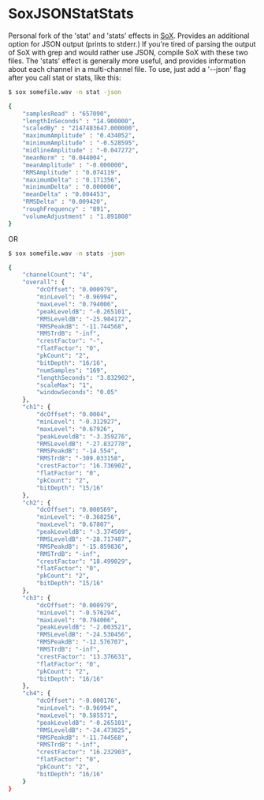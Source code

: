 SoxJSONStatStats
====

Personal fork of the 'stat' and 'stats' effects in <a href = "http://sox.sourceforge.net/"> SoX</a>. Provides an additional option for JSON output (prints to stderr.) If you're tired of parsing the output of SoX with grep and would rather use JSON, compile SoX with these two files. The 'stats' effect is generally more useful, and provides information about each channel in a multi-channel file. To use, just add a '--json' flag after you call stat or stats, like this: 

```bash
$ sox somefile.wav -n stat -json

{
	"samplesRead" : "657090",
	"lengthInSeconds" : "14.900000",
	"scaledBy" : "2147483647.000000",
	"maximumAmplitude" : "0.434052",
	"minimumAmplitude" : "-0.528595",
	"midlineAmplitude" : "-0.047272",
	"meanNorm" : "0.044004",
	"meanAmplitude" : "-0.000000",
	"RMSAmplitude" : "0.074119",
	"maximumDelta" : "0.171356",
	"minimumDelta" : "0.000000",
	"meanDelta" : "0.004453",
	"RMSDelta" : "0.009420",
	"roughFrequency" : "891",
	"volumeAdjustment" : "1.891808"
}
```
OR
```bash
$ sox somefile.wav -n stats -json

{
    "channelCount": "4",
    "overall": {
        "dcOffset": "0.000979",
        "minLevel": "-0.96994",
        "maxLevel": "0.794006",
        "peakLeveldB": "-0.265101",
        "RMSLeveldB": "-25.984172",
        "RMSPeakdB": "-11.744568",
        "RMSTrdB": "-inf",
        "crestFactor": "-",
        "flatFactor": "0",
        "pkCount": "2",
        "bitDepth": "16/16",
        "numSamples": "169",
        "lengthSeconds": "3.832902",
        "scaleMax": "1",
        "windowSeconds": "0.05"
    },
    "ch1": {
        "dcOffset": "0.0004",
        "minLevel": "-0.312927",
        "maxLevel": "0.67926",
        "peakLeveldB": "-3.359276",
        "RMSLeveldB": "-27.832778",
        "RMSPeakdB": "-14.554",
        "RMSTrdB": "-309.033158",
        "crestFactor": "16.736902",
        "flatFactor": "0",
        "pkCount": "2",
        "bitDepth": "15/16"
    },
    "ch2": {
        "dcOffset": "0.000569",
        "minLevel": "-0.368256",
        "maxLevel": "0.67807",
        "peakLeveldB": "-3.374509",
        "RMSLeveldB": "-28.717487",
        "RMSPeakdB": "-15.859836",
        "RMSTrdB": "-inf",
        "crestFactor": "18.499029",
        "flatFactor": "0",
        "pkCount": "2",
        "bitDepth": "15/16"
    },
    "ch3": {
        "dcOffset": "0.000979",
        "minLevel": "-0.576294",
        "maxLevel": "0.794006",
        "peakLeveldB": "-2.003521",
        "RMSLeveldB": "-24.530456",
        "RMSPeakdB": "-12.576707",
        "RMSTrdB": "-inf",
        "crestFactor": "13.376631",
        "flatFactor": "0",
        "pkCount": "2",
        "bitDepth": "16/16"
    },
    "ch4": {
        "dcOffset": "-0.000176",
        "minLevel": "-0.96994",
        "maxLevel": "0.585571",
        "peakLeveldB": "-0.265101",
        "RMSLeveldB": "-24.473025",
        "RMSPeakdB": "-11.744568",
        "RMSTrdB": "-inf",
        "crestFactor": "16.232903",
        "flatFactor": "0",
        "pkCount": "2",
        "bitDepth": "16/16"
    }
}
```

